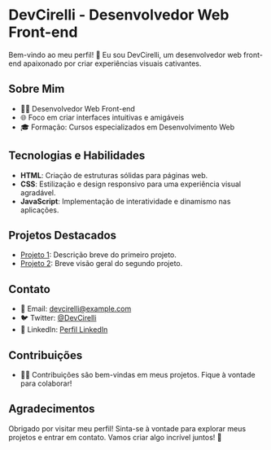 # DevCirelli - Desenvolvedor Web Front-end

Bem-vindo ao meu perfil! 👋 Eu sou DevCirelli, um desenvolvedor web front-end apaixonado por criar experiências visuais cativantes.

## Sobre Mim

- 👨‍💻 Desenvolvedor Web Front-end
- 🌐 Foco em criar interfaces intuitivas e amigáveis
- 🎓 Formação: Cursos especializados em Desenvolvimento Web

## Tecnologias e Habilidades

- **HTML**: Criação de estruturas sólidas para páginas web.
- **CSS**: Estilização e design responsivo para uma experiência visual agradável.
- **JavaScript**: Implementação de interatividade e dinamismo nas aplicações.

## Projetos Destacados

- [Projeto 1](link_projeto_1): Descrição breve do primeiro projeto.
- [Projeto 2](link_projeto_2): Breve visão geral do segundo projeto.

## Contato

- 📧 Email: devcirelli@example.com
- 🐦 Twitter: [@DevCirelli](https://twitter.com/DevCirelli)
- 💼 LinkedIn: [Perfil LinkedIn](https://www.linkedin.com/in/devcirelli/)

## Contribuições

- 👨‍💻 Contribuições são bem-vindas em meus projetos. Fique à vontade para colaborar!

## Agradecimentos

Obrigado por visitar meu perfil! Sinta-se à vontade para explorar meus projetos e entrar em contato. Vamos criar algo incrível juntos! 🚀
